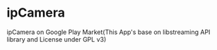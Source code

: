 # ipCamera
ipCamera on Google Play Market(This App's base on libstreaming API library and License under GPL v3)
